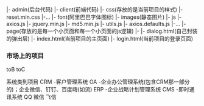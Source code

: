 |- admin(后台代码)
|- client(前端代码)
  |- css(存放的是当前项目的样式)
    |- reset.min.css
    |-...
  |- font(阿里巴巴字体图标)
  |- images(静态图片)
  |- js
    |- axios.js
    |- jquery.min.js
    |- md5.min.js
    |- utils.js
    |- axios.defaults.js
    |-...
  |- page(存放的是每一个小页面和每一个小页面的js逻辑)
    |- 
  |- dialog.html(自己封装的弹出层)
  |- index.html(当前项目的主页面)
  |- login.html(当前项目的登录页面)

 ### 市场上的项目
   toB   toC

   系统类到项目
   CRM  -客户管理系统
   OA   -企业办公管理系统(包含CRM那一部分的)；企业微信、钉钉、百度嗨(如流)
   ERP  -企业战略计划管理系统
   CMS  -即时通讯系统 QQ 微信 飞信
